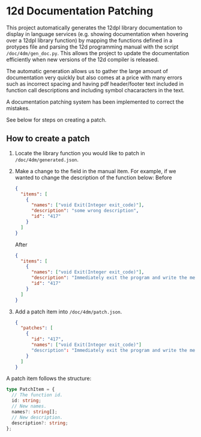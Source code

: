 # 12d Documentation Patching

This project automatically generates the 12dpl library documentation to display
in language services (e.g. showing documentation when hovering over a 12dpl
library function) by mapping the functions defined in a protypes file and
parsing the 12d programming manual with the script `/doc/4dm/gen_doc.py`. This
allows the project to update the documentation efficiently when new versions of
the 12d compiler is released.

The automatic generation allows us to gather the large amount of documentation
very quickly but also comes at a price with many errors such as incorrect spacing
and having pdf header/footer text included in function call descriptions and
including symbol chacaracters in the text.

A documentation patching system has been implemented to correct the mistakes.

See below for steps on creating a patch.

## How to create a patch

1. Locate the library function you would like to patch in
   `/doc/4dm/generated.json`.
2. Make a change to the field in the manual item. For example, if we wanted to
   change the description of the function below:
   Before

   ```json
   {
     "items": [
       {
         "names": ["void Exit(Integer exit_code)"],
         "description": "some wrong description",
         "id": "417"
       }
     ]
   }
   ```

   After

   ```json
   {
     "items": [
       {
         "names": ["void Exit(Integer exit_code)"],
         "description": "Immediately exit the program and write the message macro exited with code exit_code to the information/error message area of the macro console panel.",
         "id": "417"
       }
     ]
   }
   ```

3. Add a patch item into `/doc/4dm/patch.json`.

   ```json
   {
     "patches": [
       {
         "id": "417",
         "names": ["void Exit(Integer exit_code)"]
         "description": "Immediately exit the program and write the message macro exited with code exit_code to the information/error message area of the macro console panel."
       }
     ]
   }
   ```

A patch item follows the structure:

```typescript
type PatchItem = {
  // The function id.
  id: string;
  // New names.
  names?: string[];
  // New description.
  description?: string;
};
```
